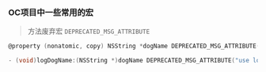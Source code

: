 ### OC项目中一些常用的宏

> 方法废弃宏 `DEPRECATED_MSG_ATTRIBUTE`

```objective-c
@property (nonatomic, copy) NSString *dogName DEPRECATED_MSG_ATTRIBUTE("use animalName instead");
```

```objective-c
- (void)logDogName:(NSString *)dogName DEPRECATED_MSG_ATTRIBUTE("use logAnimalName: instead");
```

